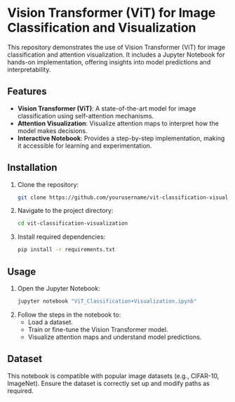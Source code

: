 # Vision Transformer (ViT) for Image Classification and Visualization

This repository demonstrates the use of Vision Transformer (ViT) for image classification and attention visualization. It includes a Jupyter Notebook for hands-on implementation, offering insights into model predictions and interpretability.

## Features
- **Vision Transformer (ViT)**: A state-of-the-art model for image classification using self-attention mechanisms.
- **Attention Visualization**: Visualize attention maps to interpret how the model makes decisions.
- **Interactive Notebook**: Provides a step-by-step implementation, making it accessible for learning and experimentation.

## Installation
1. Clone the repository:
   ```bash
   git clone https://github.com/yourusername/vit-classification-visualization.git
   ```
2. Navigate to the project directory:
   ```bash
   cd vit-classification-visualization
   ```
3. Install required dependencies:
   ```bash
   pip install -r requirements.txt
   ```

## Usage
1. Open the Jupyter Notebook:
   ```bash
   jupyter notebook "ViT_Classification+Visualization.ipynb"
   ```
2. Follow the steps in the notebook to:
   - Load a dataset.
   - Train or fine-tune the Vision Transformer model.
   - Visualize attention maps and understand model predictions.

## Dataset
This notebook is compatible with popular image datasets (e.g., CIFAR-10, ImageNet). Ensure the dataset is correctly set up and modify paths as required.

